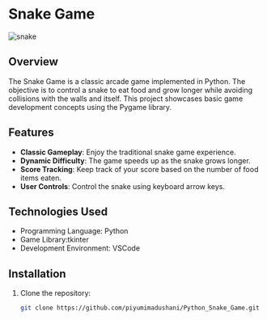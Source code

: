 # Snake Game

![snake](https://files.fm/u/hysxnqb2q7)

## Overview

The Snake Game is a classic arcade game implemented in Python. The objective is to control a snake to eat food and grow longer while avoiding collisions with the walls and itself. This project showcases basic game development concepts using the Pygame library.

## Features

- **Classic Gameplay**: Enjoy the traditional snake game experience.
- **Dynamic Difficulty**: The game speeds up as the snake grows longer.
- **Score Tracking**: Keep track of your score based on the number of food items eaten.
- **User Controls**: Control the snake using keyboard arrow keys.


## Technologies Used

- Programming Language: Python
- Game Library:tkinter
- Development Environment: VSCode

## Installation

1. Clone the repository:
   ```bash
   git clone https://github.com/piyumimadushani/Python_Snake_Game.git

